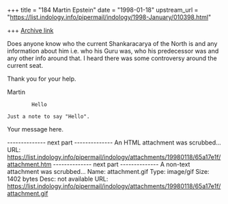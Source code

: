 +++
title = "184 Martin Epstein"
date = "1998-01-18"
upstream_url = "https://list.indology.info/pipermail/indology/1998-January/010398.html"

+++
[Archive link](https://list.indology.info/pipermail/indology/1998-January/010398.html)

Does anyone know who the current Shankaracarya of the North is and any information about him i.e. who his Guru was, who his predecessor was and any other info around that. I heard there was some controversy around the current seat.

Thank you for your help.

Martin

            Hello 

    Just a note to say "Hello".
Your message here.


-------------- next part --------------
An HTML attachment was scrubbed...
URL: <https://list.indology.info/pipermail/indology/attachments/19980118/65a17e1f/attachment.htm>
-------------- next part --------------
A non-text attachment was scrubbed...
Name: attachment.gif
Type: image/gif
Size: 1402 bytes
Desc: not available
URL: <https://list.indology.info/pipermail/indology/attachments/19980118/65a17e1f/attachment.gif>
